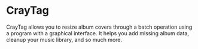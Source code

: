 # CrayTag
CrayTag allows you to resize album covers through a batch operation using a program with a graphical interface. It helps you add missing album data, cleanup your music library, and so much more.
